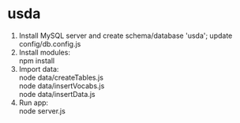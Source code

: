 # usda

1. Install MySQL server and create schema/database 'usda'; update config/db.config.js
2. Install modules:
    <br />  npm install
2. Import data:
    <br />  node data/createTables.js
    <br />  node data/insertVocabs.js
    <br />  node data/insertData.js
3. Run app:
    <br />  node server.js
